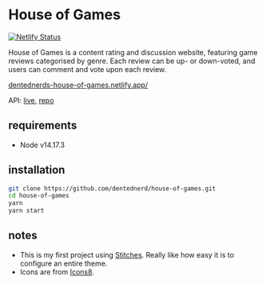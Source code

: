 # House of Games

[![Netlify Status](https://api.netlify.com/api/v1/badges/c621be7b-036a-4f16-8158-6d8e0ffce609/deploy-status)](https://app.netlify.com/sites/dentednerds-house-of-games/deploys)

House of Games is a content rating and discussion website, featuring game reviews categorised by genre. Each review can be up- or down-voted, and users can comment and vote upon each review.

[dentednerds-house-of-games.netlify.app/](https://dentednerds-house-of-games.netlify.app/)

API: [live](https://nc-games-finale.fly.dev), [repo](https://github.com/dentednerd/nc-games-sql)

## requirements

- Node v14.17.3

## installation

```sh
git clone https://github.com/dentednerd/house-of-games.git
cd house-of-games
yarn
yarn start
```

## notes

- This is my first project using [Stitches](https://stitches.dev/). Really like how easy it is to configure an entire theme.
- Icons are from [Icons8](https://icons8.com/).
